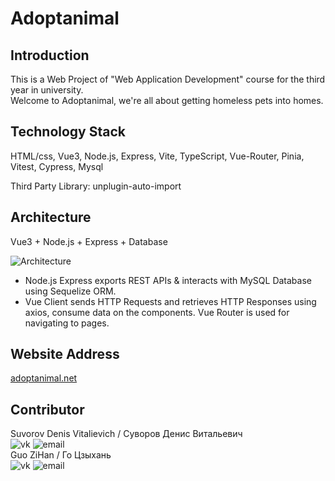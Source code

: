 # Adoptanimal  

## Introduction

This is a Web Project of "Web Application Development" course for the third year in university.  
Welcome to Adoptanimal, we're all about getting homeless pets into homes.

## Technology Stack

HTML/css, Vue3, Node.js, Express, Vite, TypeScript, Vue-Router, Pinia, Vitest, Cypress, Mysql

Third Party Library: unplugin-auto-import

## Architecture

Vue3 + Node.js + Express + Database

![Architecture](https://www.bezkoder.com/wp-content/uploads/2019/12/vue-node-express-mysql-architecture.png)

* Node.js Express exports REST APIs & interacts with MySQL Database using Sequelize ORM.  
* Vue Client sends HTTP Requests and retrieves HTTP Responses using axios, consume data on the components. Vue Router is used for navigating to pages.  

## Website Address

[adoptanimal.net](http://adoptanimal.net)

## Contributor

Suvorov Denis Vitalievich / Суворов Денис Витальевич  
![vk](https://img.shields.io/badge/VK-denissvvv-green)
![email](https://img.shields.io/badge/mail-erkobraxx%40gmail.com-blue)  
Guo ZiHan / Го Цзыхань  
![vk](https://img.shields.io/badge/VK-zjjhgzh-green)
![email](https://img.shields.io/badge/mail-zjjhgzh%40gmail.com-blue)  
